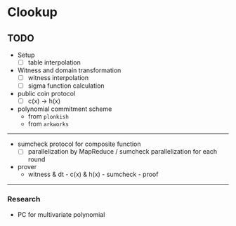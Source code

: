 # Clookup

## TODO

- Setup
    - [ ] table interpolation
- Witness and domain transformation
    - [ ] witness interpolation
    - [ ] sigma function calculation
- public coin protocol
    - [ ] c(x) -> h(x)
- polynomial commitment scheme
    - from `plonkish`
    - from `arkworks`
---
- sumcheck protocol for composite function
    - [ ] parallelization by MapReduce / sumcheck parallelization for each round
- prover
    - witness & dt - c(x) & h(x) - sumcheck - proof

---
### Research
- PC for multivariate polynomial

